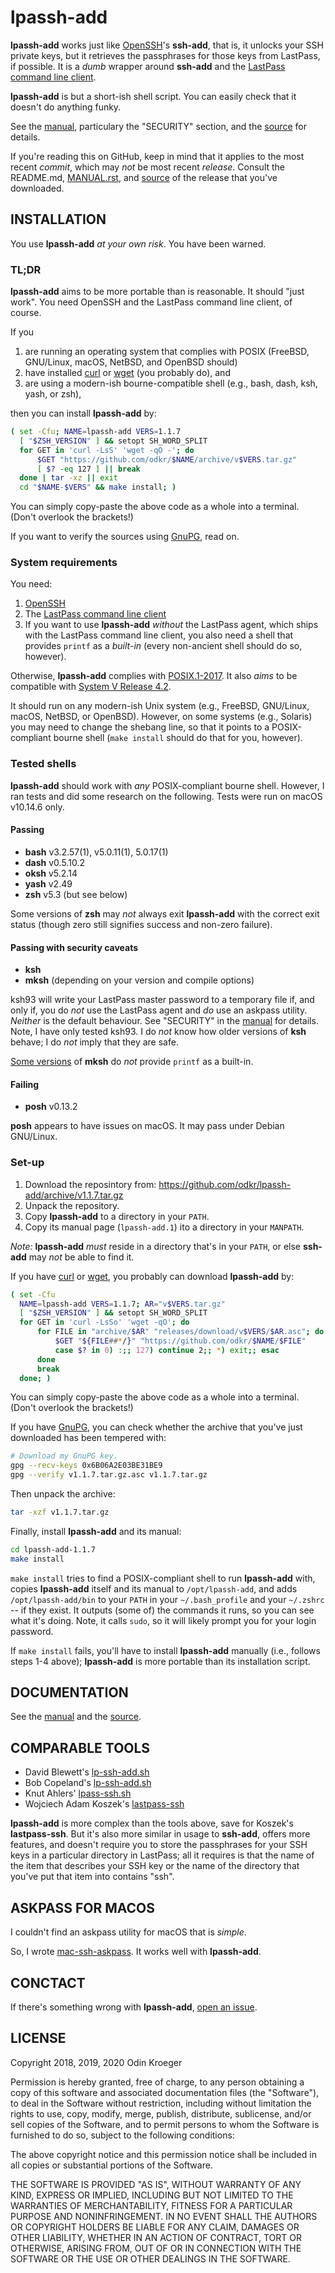 # lpassh-add

**lpassh-add** works just like [OpenSSH](https://www.openssh.com)'s
**ssh-add**, that is, it unlocks your SSH private keys, but it retrieves
the passphrases for those keys from LastPass, if possible. It is a
*dumb* wrapper around **ssh-add** and the [LastPass command line
client](https://github.com/lastpass/lastpass-cli).

**lpassh-add** is but a short-ish shell script.
You can easily check that it doesn't do anything funky.

See the [manual](MANUAL.rst), particulary the "SECURITY" section,
and the [source](lpassh-add) for details.

If you're reading this on GitHub, keep in mind that it applies to the
most recent *commit*, which may *not* be most recent *release*. Consult
the README.md, [MANUAL.rst](MANUAL.rst), and [source](lpassh-add)
of the release that you've downloaded.

## INSTALLATION

You use **lpassh-add** *at your own risk*. You have been warned.

### TL;DR

**lpassh-add** aims to be more portable than is reasonable.
It should "just work".
You need OpenSSH and the LastPass command line client, of course.

If you

1. are running an operating system that complies with POSIX
   (FreeBSD, GNU/Linux, macOS, NetBSD, and OpenBSD should)
2. have installed [curl](https://curl.haxx.se/) or
   [wget](https://www.gnu.org/software/wget/)
   (you probably do), and
3. are using a modern-ish bourne-compatible shell
   (e.g., bash, dash, ksh, yash, or zsh),

then you can install **lpassh-add** by:

```sh
( set -Cfu; NAME=lpassh-add VERS=1.1.7
  [ "$ZSH_VERSION" ] && setopt SH_WORD_SPLIT
  for GET in 'curl -LsS' 'wget -qO -'; do
      $GET "https://github.com/odkr/$NAME/archive/v$VERS.tar.gz"
      [ $? -eq 127 ] || break
  done | tar -xz || exit
  cd "$NAME-$VERS" && make install; )
```

You can simply copy-paste the above code as a whole into a terminal.
(Don't overlook the brackets!)

If you want to verify the sources using [GnuPG](https://gnupg.org/), read on.

### System requirements

You need:

1. [OpenSSH](https://www.openssh.com)
2. The [LastPass command line client](https://github.com/lastpass/lastpass-cli)
3. If you want to use **lpassh-add** *without* the LastPass agent,
   which ships with the LastPass command line client,
   you also need a shell that provides `printf` as a *built-in*
   (every non-ancient shell should do so, however).

Otherwise, **lpassh-add** complies with
[POSIX.1-2017](http://pubs.opengroup.org/onlinepubs/9699919799/).
It also *aims* to be compatible with
[System V Release 4.2](https://www.in-ulm.de/~mascheck/bourne/).

It should run on any modern-ish Unix system (e.g., FreeBSD, GNU/Linux, macOS,
NetBSD, or OpenBSD). However, on some systems (e.g., Solaris) you may need to
change the shebang line, so that it points to a POSIX-compliant bourne shell
(`make install` should do that for you, however).

### Tested shells

**lpassh-add** should work with *any* POSIX-compliant bourne shell.
However, I ran tests and did some research on the following.
Tests were run on macOS v10.14.6 only.

#### Passing

* **bash** v3.2.57(1), v5.0.11(1), 5.0.17(1)
* **dash** v0.5.10.2
* **oksh** v5.2.14
* **yash** v2.49
* **zsh** v5.3 (but see below)

Some versions of **zsh** may *not* always exit **lpassh-add** with the correct
exit status (though zero still signifies success and non-zero failure).

#### Passing with security caveats

* **ksh**
* **mksh** (depending on your version and compile options)

ksh93 will write your LastPass master password to a temporary file
if, and only if, you do *not* use the LastPass agent and *do* use an
askpass utility. *Neither* is the default behaviour. See "SECURITY"
in the [manual](MANUAL.rst#security) for details. Note, I have only
tested ksh93. I do *not* know how older versions of **ksh** behave;
I do *not* imply that they are safe.

[Some versions](https://www.mirbsd.org/mksh.htm) of **mksh**
do *not* provide `printf` as a built-in.

#### Failing

* **posh** v0.13.2

**posh** appears to have issues on macOS.
It may pass under Debian GNU/Linux.

### Set-up

1. Download the reposintory from:
   <https://github.com/odkr/lpassh-add/archive/v1.1.7.tar.gz>
2. Unpack the repository.
3. Copy **lpassh-add** to a directory in your `PATH`.
4. Copy its manual page (`lpassh-add.1`) ito a directory in your `MANPATH`.

*Note:* **lpassh-add** *must* reside in a directory that's in your `PATH`,
or else **ssh-add** may *not* be able to find it.

If you have [curl](https://curl.haxx.se/) or
            [wget](https://www.gnu.org/software/wget/),
you probably can download **lpassh-add** by:

```sh
( set -Cfu
  NAME=lpassh-add VERS=1.1.7; AR="v$VERS.tar.gz"
  [ "$ZSH_VERSION" ] && setopt SH_WORD_SPLIT
  for GET in 'curl -LsSo' 'wget -qO'; do
      for FILE in "archive/$AR" "releases/download/v$VERS/$AR.asc"; do
          $GET "${FILE##*/}" "https://github.com/odkr/$NAME/$FILE"
          case $? in 0) :;; 127) continue 2;; *) exit;; esac
      done
      break
  done; )
```

You can simply copy-paste the above code as a whole into a terminal.
(Don't overlook the brackets!)

If you have [GnuPG](https://gnupg.org/), you can check whether
the archive that you've just downloaded has been tempered with:

```sh
# Download my GnuPG key.
gpg --recv-keys 0x6B06A2E03BE31BE9
gpg --verify v1.1.7.tar.gz.asc v1.1.7.tar.gz
```

Then unpack the archive:

```sh
tar -xzf v1.1.7.tar.gz
```

Finally, install **lpassh-add** and its manual:

```sh
cd lpassh-add-1.1.7
make install
```

`make install` tries to find a POSIX-compliant shell to run **lpassh-add** with,
copies **lpassh-add** itself and its manual to `/opt/lpassh-add`, and adds 
`/opt/lpassh-add/bin` to your `PATH` in your `~/.bash_profile` and your
`~/.zshrc` -- if they exist. It outputs (some of) the commands it runs,
so you can see what it's doing. Note, it calls `sudo`, so it will likely
prompt you for your login password.

If `make install` fails, you'll have to install **lpassh-add** manually
(i.e., follows steps 1-4 above); **lpassh-add** is more portable than
its installation script.

## DOCUMENTATION

See the [manual](MANUAL.rst) and the [source](lpassh-add).

## COMPARABLE TOOLS

* David Blewett's
  [lp-ssh-add.sh](https://gist.github.com/davidblewett/53047c4c7757b663c11b)
* Bob Copeland's
  [lp-ssh-add.sh](https://gist.github.com/bcopeland/3cabf6ff3fe94fcbd566)
* Knut Ahlers'
  [lpass-ssh.sh](https://gist.github.com/Luzifer/2f188ed3adc0f1.1.7f7)
* Wojciech Adam Koszek's
  [lastpass-ssh](https://github.com/wkoszek/lastpass-ssh)

**lpassh-add** is more complex than the tools above, save for Koszek's
**lastpass-ssh**. But it's also more similar in usage to **ssh-add**,
offers more features, and doesn't require you to store the passphrases
for your SSH keys in a particular directory in LastPass; all it requires
is that the name of the item that describes your SSH key or the name of
the directory that you've put that item into contains "ssh".

## ASKPASS FOR MACOS

I couldn't find an askpass utility for macOS that is *simple*.

So, I wrote [mac-ssh-askpass](https://github.com/odkr/mac-ssh-askpass).
It works well with **lpassh-add**.

## CONCTACT

If there's something wrong with **lpassh-add**,
[open an issue](https://github.com/odkr/lpassh-add/issues).

## LICENSE

Copyright 2018, 2019, 2020 Odin Kroeger

Permission is hereby granted, free of charge, to any person obtaining a
copy of this software and associated documentation files (the
"Software"), to deal in the Software without restriction, including
without limitation the rights to use, copy, modify, merge, publish,
distribute, sublicense, and/or sell copies of the Software, and to
permit persons to whom the Software is furnished to do so, subject to
the following conditions:

The above copyright notice and this permission notice shall be included
in all copies or substantial portions of the Software.

THE SOFTWARE IS PROVIDED "AS IS", WITHOUT WARRANTY OF ANY KIND, EXPRESS
OR IMPLIED, INCLUDING BUT NOT LIMITED TO THE WARRANTIES OF
MERCHANTABILITY, FITNESS FOR A PARTICULAR PURPOSE AND NONINFRINGEMENT.
IN NO EVENT SHALL THE AUTHORS OR COPYRIGHT HOLDERS BE LIABLE FOR ANY
CLAIM, DAMAGES OR OTHER LIABILITY, WHETHER IN AN ACTION OF CONTRACT,
TORT OR OTHERWISE, ARISING FROM, OUT OF OR IN CONNECTION WITH THE
SOFTWARE OR THE USE OR OTHER DEALINGS IN THE SOFTWARE.
